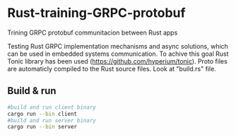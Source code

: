 # Rust-training-GRPC-protobuf
Trining GRPC protobuf communitacion between Rust apps

Testing Rust GRPC implementation mechanisms and async solutions, which can be used in embedded systems communication. To achive this goal Rust Tonic library has been used (https://github.com/hyperium/tonic). Proto files are automaticly compiled to the Rust source files. Look at "build.rs" file.

## Build & run
```sh
#build and run client binary
cargo run --bin client
#build and run server binary
cargo run --bin server
```
